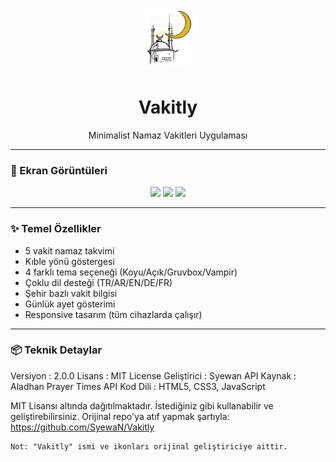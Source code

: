 <p align="center">
  <img src="icon.png" width="100" alt="Vakitly Logo">
  <h1 align="center">Vakitly</h1>
  <p align="center">Minimalist Namaz Vakitleri Uygulaması</p>
</p>

---

### 📱 Ekran Görüntüleri
<div align="center">
  <img src="ss1.jpg" width="30%">
  <img src="ss2.jpg" width="30%">
  <img src="ss3.jpg" width="30%">
</div>

---

### ✨ Temel Özellikler
- 5 vakit namaz takvimi
- Kıble yönü göstergesi
- 4 farklı tema seçeneği (Koyu/Açık/Gruvbox/Vampir)
- Çoklu dil desteği (TR/AR/EN/DE/FR)
- Şehir bazlı vakit bilgisi
- Günlük ayet gösterimi
- Responsive tasarım (tüm cihazlarda çalışır)

---

### 📦 Teknik Detaylar 
Versiyon : 2.0.0
Lisans : MIT License
Geliştirici : Syewan
API Kaynak : Aladhan Prayer Times API
Kod Dili : HTML5, CSS3, JavaScript

MIT Lisansı altında dağıtılmaktadır.
İstediğiniz gibi kullanabilir ve geliştirebilirsiniz.
Orijinal repo'ya atıf yapmak şartıyla:
https://github.com/SyewaN/Vakitly

    Not: "Vakitly" ismi ve ikonları orijinal geliştiriciye aittir.
    
